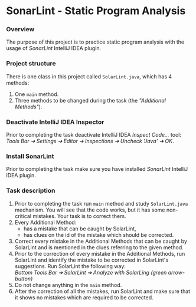 # SonarLint - Static Program Analysis

### Overview
The purpose of this project is to practice static program analysis with the usage of _SonarLint_ IntelliJ IDEA plugin.

### Project structure
There is one class in this project called `SolarLint.java`, which has 4 methods:
1. One `main` method.
2. Three methods to be changed during the task (the _"Additional Methods"_).

### Deactivate IntelliJ IDEA Inspector
Prior to completing the task deactivate IntelliJ IDEA _Inspect Code..._ tool:<br>
_Tools Bar ➔ Settings ➔ Editor ➔ Inspections ➔ Uncheck 'Java' ➔ OK_.

### Install SonarLint
Prior to completing the task make sure you have installed _SonarLint_ IntelliJ IDEA plugin.

### Task description
1. Prior to completing the task run `main` method and study `SolarLint.java` mechanism. You will see that the code works, but it has some non-critical mistakes. Your task is to correct them.
2. Every Additional Method:
    - has a mistake that can be caught by SolarLint,
    - has clues on the id of the mistake which should be corrected.
3. Correct every mistake in the Additional Methods that can be caught by SolarLint and is mentioned in the clues referring to the given method.
4. Prior to the correction of every mistake in the Additional Methods, run SolarLint and identify the mistake to be corrected in SolarLint's suggestions. Run SolarLint the following way:<br>
   _Bottom Tools Bar ➔ SolarLint ➔ Analyze with SolarLing (green arrow-button)_
5. Do not change anything in the `main` method.
6. After the correction of all the mistakes, run SolarLint and make sure that it shows no mistakes which are required to be corrected.
